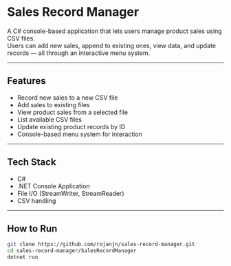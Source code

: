 # Sales Record Manager

A C# console-based application that lets users manage product sales using CSV files.  
Users can add new sales, append to existing ones, view data, and update records — all through an interactive menu system.

---

## Features

- Record new sales to a new CSV file
- Add sales to existing files
- View product sales from a selected file
- List available CSV files
- Update existing product records by ID
- Console-based menu system for interaction

---

## Tech Stack

- C#
- .NET Console Application
- File I/O (StreamWriter, StreamReader)
- CSV handling

---

## How to Run

```bash
git clone https://github.com/rojanjn/sales-record-manager.git
cd sales-record-manager/SalesRecordManager
dotnet run
